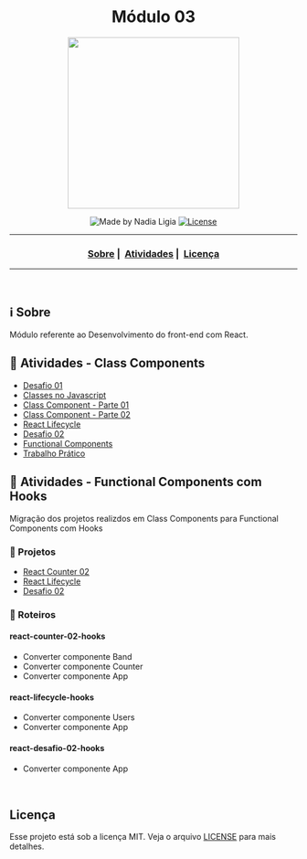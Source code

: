 <h1 align="center">Módulo 03</h1>
<p align="center">
  <img src="../assets/logo.jpeg" width="300" heigth="300">
</p>

<p align="center">
  <img alt="Made by Nadia Ligia" src="https://img.shields.io/badge/made%20by-Nadia%20Ligia-informational">
  
  <a href="license.md">
  <img alt="License" src="https://img.shields.io/badge/License-MIT-informational">
  </a>
</p>

___

<h3 align="center">
  <a href="#information_source-sobre">Sobre</a>&nbsp;|&nbsp;
  <a href="#book-atividades">Atividades</a>&nbsp;|&nbsp;
  <a href="#licença">Licença</a>
</h3>

___

<br>

## :information_source: Sobre

Módulo referente ao Desenvolvimento do front-end com React.

## :book: Atividades - Class Components

- [Desafio 01](./cc-desafio-01)
- [Classes no Javascript](./cc-class-js)
- [Class Component - Parte 01](./cc-react-counter-01)
- [Class Component - Parte 02](./cc-react-counter-02)
- [React Lifecycle](./cc-react-lifecycle)
- [Desafio 02](./cc-desafio-02)
- [Functional Components](./cc-functional-components)
- [Trabalho Prático](./trabalho-pratico)

## :book: Atividades - Functional Components com Hooks
Migração dos projetos realizdos em Class Components para Functional Components com Hooks

### :pushpin: Projetos
- [React Counter 02](./rh-react-counter-02) 
- [React Lifecycle](./rh-react-lifecycle)
- [Desafio 02](./rh-desafio-02)

### :pushpin: Roteiros

#### react-counter-02-hooks 
- Converter componente Band
- Converter componente Counter
- Converter componente App

#### react-lifecycle-hooks 
- Converter componente Users
- Converter componente App

#### react-desafio-02-hooks 
- Converter componente App

<br>

## Licença 

Esse projeto está sob a licença MIT. Veja o arquivo [LICENSE](../LICENSE) para mais detalhes.
